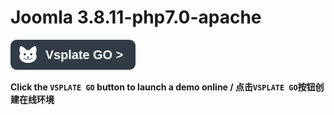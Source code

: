 # Joomla 3.8.11-php7.0-apache

<a href="https://www.vsplate.com/?docker-compose=https://github.com/vsplate/dcenvs/joomla/3.8.11-php7.0-apache"><img alt="VSPLATE GO" src="https://raw.githubusercontent.com/vsplate/images/master/vsgo_btn.png" width="200px"></a>

**Click the `VSPLATE GO` button to launch a demo online / 点击`VSPLATE GO`按钮创建在线环境**